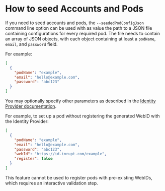 # How to seed Accounts and Pods

If you need to seed accounts and pods, 
the `--seededPodConfigJson` command line option can be used
with as value the path to a JSON file containing configurations for every required pod.
The file needs to contain an array of JSON objects, 
with each object containing at least a `podName`, `email`, and `password` field. 

For example:
```json
[
  {
    "podName": "example",
    "email": "hello@example.com",
    "password": "abc123"
  }
]
```

You may optionally specify other parameters 
as described in the [Identity Provider documentation](./identity-provider.md#json-api).

For example, to set up a pod without registering the generated WebID with the Identity Provider:
```json
[
  {
    "podName": "example",
    "email": "hello@example.com",
    "password": "abc123",
    "webId": "https://id.inrupt.com/example",
    "register": false
  }
]
```

This feature cannot be used to register pods with pre-existing WebIDs,
which requires an interactive validation step.
